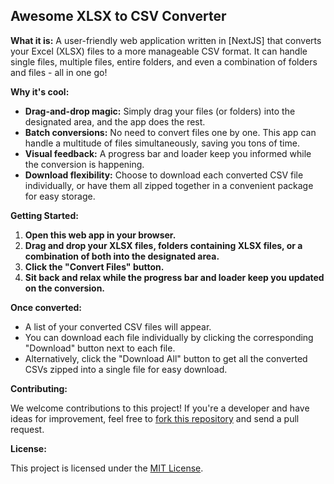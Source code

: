 
## Awesome XLSX to CSV Converter

**What it is:** A user-friendly web application written in [NextJS] that converts your Excel (XLSX) files to a more manageable CSV format. It can handle single files, multiple files, entire folders, and even a combination of folders and files - all in one go!

**Why it's cool:**

-   **Drag-and-drop magic:** Simply drag your files (or folders) into the designated area, and the app does the rest.
-   **Batch conversions:** No need to convert files one by one. This app can handle a multitude of files simultaneously, saving you tons of time.
-   **Visual feedback:** A progress bar and loader keep you informed while the conversion is happening.
-   **Download flexibility:** Choose to download each converted CSV file individually, or have them all zipped together in a convenient package for easy storage.

**Getting Started:**

1.  **Open this web app in your browser.**
2.  **Drag and drop your XLSX files, folders containing XLSX files, or a combination of both into the designated area.**
3.  **Click the "Convert Files" button.**
4.  **Sit back and relax while the progress bar and loader keep you updated on the conversion.**

**Once converted:**

-   A list of your converted CSV files will appear.
-   You can download each file individually by clicking the corresponding "Download" button next to each file.
-   Alternatively, click the "Download All" button to get all the converted CSVs zipped into a single file for easy download.

**Contributing:**

We welcome contributions to this project! If you're a developer and have ideas for improvement, feel free to [fork this repository](https://help.github.com/en/github/getting-started-with-github/fork-a-repo) and send a pull request.

**License:**

This project is licensed under the [MIT License](https://choosealicense.com/licenses/mit/).
